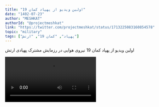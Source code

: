 ```yaml
---
title: "اولین ویدیو از پهپاد کمان 19"
date: "1402-07-23"
author: "MESHKAT"
authorId: "@projectmeshkat"
link: "https://twitter.com/projectmeshkat/status/1713225083160854578"
topic: "military"
tags: ["پهپاد", "کمان 19", "ارتش"]
---
```


اولین ویدیو از پهپاد کمان 19 نیروی هوایی در رزمایش مشترک پهپادی ارتش

![اولین ویدیو از پهپاد کمان 19](/posts/military/avalin-video-az-pahpad-kaman19.mp4)
